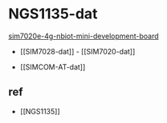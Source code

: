 
# NGS1135-dat


[sim7020e-4g-nbiot-mini-development-board](https://www.electrodragon.com/product/sim7020e-4g-nbiot-mini-development-board/)



- [[SIM7028-dat]] - [[SIM7020-dat]]

- [[SIMCOM-AT-dat]]

## ref 

- [[NGS1135]]